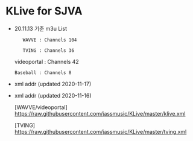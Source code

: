 # KLive for SJVA

* 20.11.13 기준 m3u List

         WAVVE : Channels 104
   
         TVING : Channels 36
  
   videoportal : Channels 42
   
      Baseball : Channels 8
   
* xml addr (updated 2020-11-17)

* xml addr (updated 2020-11-16)

  [WAVVE/videoportal]
  https://raw.githubusercontent.com/jassmusic/KLive/master/klive.xml

  [TVING]
  https://raw.githubusercontent.com/jassmusic/KLive/master/tving.xml


